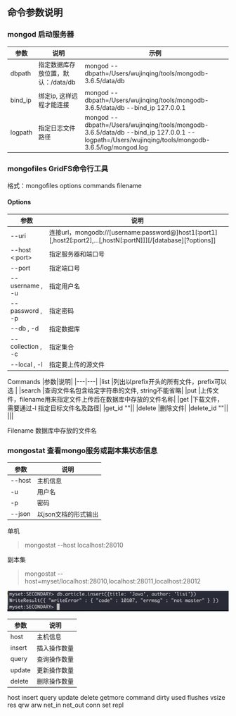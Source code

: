 ## 命令参数说明

### mongod 启动服务器

|参数|说明|示例|
|---|---|---|
|dbpath|指定数据库存放位置，默认：/data/db|mongod --dbpath=/Users/wujinqing/tools/mongodb-3.6.5/data/db|
|bind_ip|绑定ip, 这样远程才能连接|mongod --dbpath=/Users/wujinqing/tools/mongodb-3.6.5/data/db --bind_ip 127.0.0.1|
|logpath|指定日志文件路径|mongod --dbpath=/Users/wujinqing/tools/mongodb-3.6.5/data/db --bind_ip 127.0.0.1 --logpath=/Users/wujinqing/tools/mongodb-3.6.5/log/mongod.log|



### mongofiles GridFS命令行工具

格式：mongofiles options commands filename

#### Options

|参数|说明|
|---|---|
|--uri <connectionString>|连接url，mongodb://\[username:password@]host1\[:port1]\[,host2\[:port2],...\[,hostN\[:portN]]]\[/\[database]\[?options]]|
|--host <hostname><:port>|指定服务器和端口号|
|--port <port>|指定端口号|
|--username <username>, -u <username>|指定用户名|
|--password <password>, -p <password>|指定密码|
|--db <database>, -d <database>|指定数据库|
|--collection <collection>, -c <collection>|指定集合|
|--local <filename>, -l <filename>|指定要上传的源文件|


Commands
|参数|说明|
|---|---|
|list <prefix>|列出以prefix开头的所有文件，prefix可以选 |
|search <string>|查询文件名包含给定字符串的文件, string不能省略|
|put <filename>|上传文件，filename用来指定文件上传后在数据库中存放的文件名称|
|get <filename>|下载文件，需要通过-l 指定目标文件名及路径|
|get_id "<ObjectId>"||
|delete <filename>|删除文件|
|delete_id "<ObjectId>"||
|||

Filename 数据库中存放的文件名


### mongostat 查看mongo服务或副本集状态信息

|参数|说明|
|---|---|
|--host|主机信息|
|-u|用户名|
|-p|密码|
|--json|以json文档的形式输出|


单机
> mongostat --host localhost:28010

副本集
> mongostat --host=myset/localhost:28010,localhost:28011,localhost:28012


![](img/p151.png)

|参数|说明|
|---|---|
|host|主机信息|
|insert|插入操作数量|
|query|查询操作数量|
|update|更新操作数量|
|delete|删除操作数量|

host insert query update delete getmore command dirty used flushes vsize   res qrw arw net_in net_out conn   set repl



































